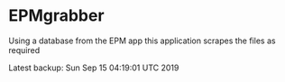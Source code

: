 # EPMgrabber
Using a database from the EPM app this application scrapes the files as required


Latest backup: Sun Sep 15 04:19:01 UTC 2019
